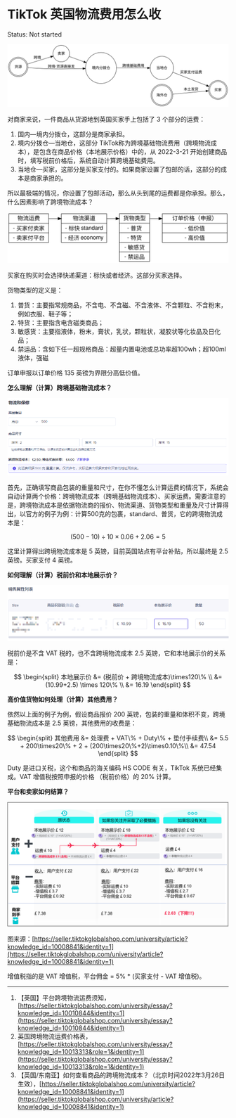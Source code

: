 # TikTok 英国物流费用怎么收

Status: Not started

![tiktok_uk_ship.svg](TikTok%20%E8%8B%B1%E5%9B%BD%E7%89%A9%E6%B5%81%E8%B4%B9%E7%94%A8%E6%80%8E%E4%B9%88%E6%94%B6/tiktok_uk_ship.svg)

对商家来说，一件商品从货源地到英国买家手上包括了 3 个部分的运费：

1. 国内—境内分拨仓，这部分是商家承担。
2. 境内分拨仓—当地仓，这部分 TikTok称为跨境基础物流费用（跨境物流成本），是包含在商品价格（本地展示价格）中的，从 2022-3-21 开始创建商品时，填写税前价格后，系统自动计算跨境基础费用。
3. 当地仓—买家，这部分是买家支付的。如果商家设置了包邮的话，这部分的成本是商家承担的。

所以最极端的情况，你设置了包邮活动，那么从头到尾的运费都是你承担。那么，什么因素影响了跨境物流成本？

![tiktok_uk_flow.svg](TikTok%20%E8%8B%B1%E5%9B%BD%E7%89%A9%E6%B5%81%E8%B4%B9%E7%94%A8%E6%80%8E%E4%B9%88%E6%94%B6/tiktok_uk_flow.svg)

买家在购买时会选择快递渠道：标快或者经济。这部分买家选择。

货物类型的定义是：

1. 普货：主要指常规商品，不含电、不含磁、不含液体、不含颗粒、不含粉末，例如衣服、鞋子等；
2. 特货：主要指含电含磁类商品；
3. 敏感货：主要指液体，粉末，膏状，乳状，颗粒状，凝胶状等化妆品及日化品；
4. 禁运品：含如下任一超规格商品：超量内置电池或总功率超100wh；超100ml液体，强磁

订单申报以订单价格 135 英镑为界限分高低价值。

**怎么理解（计算）跨境基础物流成本？**

![Untitled](TikTok%20%E8%8B%B1%E5%9B%BD%E7%89%A9%E6%B5%81%E8%B4%B9%E7%94%A8%E6%80%8E%E4%B9%88%E6%94%B6/Untitled.png)

首先，正确填写商品包装的重量和尺寸，在你不懂怎么计算运费的情况下，系统会自动计算两个价格：跨境物流成本（跨境基础物流成本）、买家运费。需要注意的是，跨境物流成本是依据物流商的报价、物流渠道、货物类型和重量及尺寸计算得出，以官方的例子为例：计算500克的包裹，standard、普货，它的跨境物流成本是：

$$
(500-10)\div 10\times0.06+2.06 = 5
$$

这里计算得出跨境物流成本是 5 英镑，目前英国站点有平台补贴，所以最终是 2.5 英镑。买家支付 4 英镑。

**如何理解（计算）税前价和本地展示价？**

![Untitled](TikTok%20%E8%8B%B1%E5%9B%BD%E7%89%A9%E6%B5%81%E8%B4%B9%E7%94%A8%E6%80%8E%E4%B9%88%E6%94%B6/Untitled%201.png)

税前价是不含 VAT 税的，也不含跨境物流成本 2.5 英镑，它和本地展示价的关系是：

$$
\begin{split}
本地展示价 &= (税前价 + 跨境物流成本)\times120\% \\
&= (10.99+2.5) \times 120\% \\
&= 16.19
\end{split}
$$

**高价值货物如何处理（计算）其他费用？**

依然以上面的例子为例，假设商品报价 200 英镑，包装的重量和体积不变，跨境基础物流成本是 2.5 英镑，其他费用的收费是：

$$
\begin{split}
其他费用 &=  处理费 + VAT\% + Duty\% + 垫付手续费\\
&= 5.5 + 200\times20\% + 2 + (200\times20\%+2)\times0.10\%\\
&= 47.54
\end{split}
$$

Duty 是进口关税，这个和商品的海关编码 HS CODE 有关，TikTok 系统已经集成。VAT 增值税按照申报的价格 （税前价格）的 20% 计算。

**平台和卖家如何结算？**

![Untitled](TikTok%20%E8%8B%B1%E5%9B%BD%E7%89%A9%E6%B5%81%E8%B4%B9%E7%94%A8%E6%80%8E%E4%B9%88%E6%94%B6/Untitled%202.png)

图来源：[https://seller.tiktokglobalshop.com/university/article?knowledge_id=10008841&identity=1](https://seller.tiktokglobalshop.com/university/article?knowledge_id=10008841&identity=1)

增值税指的是 VAT 增值税，平台佣金 = 5% * (买家支付 - VAT 增值税)。

---

1. 【英国】平台跨境物流运费须知， [https://seller.tiktokglobalshop.com/university/essay?knowledge_id=10010844&identity=1](https://seller.tiktokglobalshop.com/university/essay?knowledge_id=10010844&identity=1)
2. 英国跨境物流运费价格表，[https://seller.tiktokglobalshop.com/university/essay?knowledge_id=10013313&role=1&identity=1](https://seller.tiktokglobalshop.com/university/essay?knowledge_id=10013313&role=1&identity=1)
3. 【英国/东南亚】如何查看商品的跨境物流成本？（北京时间2022年3月26日生效），[https://seller.tiktokglobalshop.com/university/article?knowledge_id=10008841&identity=1](https://seller.tiktokglobalshop.com/university/article?knowledge_id=10008841&identity=1)